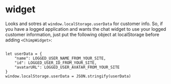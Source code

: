 # widget

Looks and sotres at `window.localStorage.userData` for customer info. So, if you have a logged application and wants the chat widget to use your logged customer information, just put the following object at localStorage before adding `<ChimpWidget>`:

```JS

let userData = {
    "name": LOGGED_USER_NAME_FROM_YOUR_SITE,
    "id": LOGGED_USER_ID_FROM_YOUR_SITE,
    "avatarURL": LOGGED_USER_AVATAR_FROM_YOUR_SITE
}
window.localStorage.userData = JSON.stringify(userData)

```